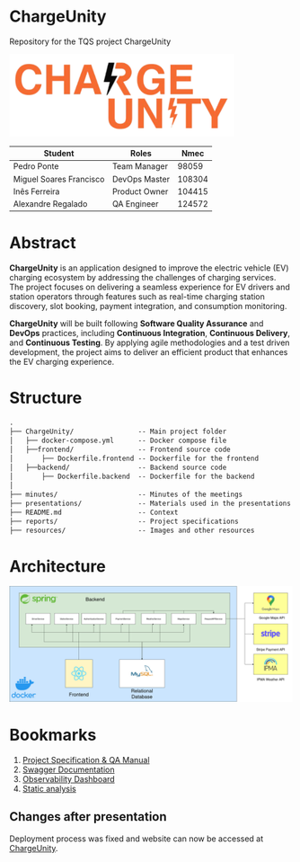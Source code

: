# ChargeUnity
Repository for the TQS project ChargeUnity

<img src="resources/logos/ChargeUnityLogo.png" alt="ChargeUnityLogo" width="400"/>

| Student         | Roles         | Nmec   |
| --------------- | ------------- | ------ |
| Pedro Ponte     | Team Manager | 98059  |
| Miguel Soares Francisco | DevOps Master | 108304 |
| Inês Ferreira | Product Owner | 104415 |
| Alexandre Regalado | QA Engineer     | 124572 |

# Abstract

**ChargeUnity** is an application designed to improve the electric vehicle (EV) charging ecosystem by addressing the challenges of charging services. The project focuses on delivering a seamless experience for EV drivers and station operators through features such as real-time charging station discovery, slot booking, payment integration, and consumption monitoring.

**ChargeUnity** will be built following **Software Quality Assurance** and **DevOps** practices, including **Continuous Integration**, **Continuous Delivery**, and **Continuous Testing**. By applying agile methodologies and a test driven development, the project aims to deliver an efficient product that enhances the EV charging experience.

# Structure

```
.
├── ChargeUnity/                -- Main project folder
│   ├── docker-compose.yml      -- Docker compose file
│   ├──frontend/                -- Frontend source code
│       ├── Dockerfile.frontend -- Dockerfile for the frontend
│   ├──backend/                 -- Backend source code
│       ├── Dockerfile.backend  -- Dockerfile for the backend
│
├── minutes/                    -- Minutes of the meetings
├── presentations/              -- Materials used in the presentations
├── README.md                   -- Context
├── reports/                    -- Project specifications
├── resources/                  -- Images and other resources
```

# Architecture
![Architecture](resources/architecture/ArchitectureChargeUnity.jpg)

# Bookmarks
1. [Project Specification & QA Manual](https://github.com/ChargeUnity/TQS_ChargeUnity/tree/develop/reports)
2. [Swagger Documentation](http://192.168.160.8:8080/swagger-ui/index.html)
3. [Observability Dashboard](http://192.168.160.8:3000/d/49c09bb5-2ca7-41fb-8d48-823069eabca7/jvm-micrometer?orgId=1&from=now-24h&to=now&timezone=browser&var-application=&var-instance=backend:8080&var-jvm_memory_pool_heap=$__all&var-jvm_memory_pool_nonheap=$__all&var-jvm_buffer_pool=$__all&refresh=30s)
4. [Static analysis](https://sonarcloud.io/summary/new_code?id=ChargeUnity_TQS_ChargeUnity&branch=main)

## Changes after presentation
Deployment process was fixed and website can now be accessed at [ChargeUnity](http://192.168.160.8:5173/).